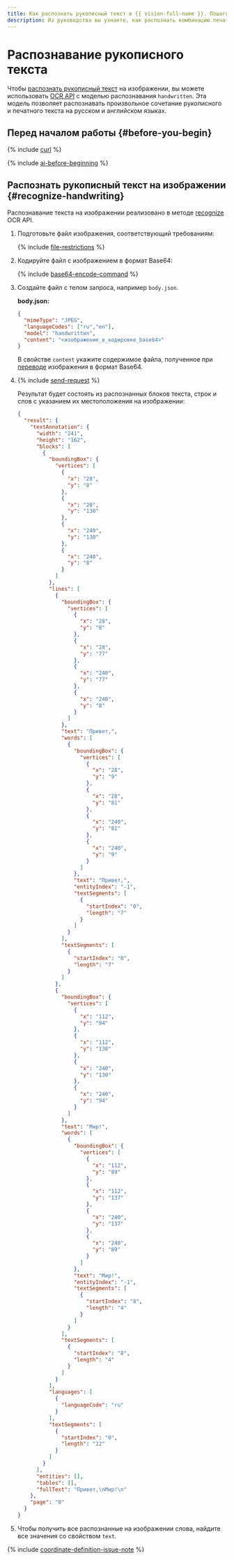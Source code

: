 ```yaml
---
title: Как распознать рукописный текст в {{ vision-full-name }}. Пошаговая инструкция
description: Из руководства вы узнаете, как распознать комбинацию печатного и рукописного текста на русском и английском языке в {{ vision-full-name }}.
---
```


# Распознавание рукописного текста

Чтобы [распознать рукописный текст](../../concepts/ocr/index.md) на изображении, вы можете использовать [OCR API](../../ocr/api-ref/index.md) с моделью распознавания `handwritten`. Эта модель позволяет распознавать произвольное сочетание рукописного и печатного текста на русском и английском языках.

## Перед началом работы {#before-you-begin}

{% include [curl](../../../_includes/curl.md) %}

{% include [ai-before-beginning](../../../_includes/vision/ai-before-beginning.md) %}

## Распознать рукописный текст на изображении {#recognize-handwriting}

Распознавание текста на изображении реализовано в методе [recognize](../../ocr/api-ref/TextRecognition/recognize.md) OCR API.

1. Подготовьте файл изображения, соответствующий требованиям:

    {% include [file-restrictions](../../../_includes/vision/ocr-file-restrictions.md) %}

1. Кодируйте файл с изображением в формат Base64:

    {% include [base64-encode-command](../../../_includes/vision/base64-encode-command.md) %}

1. Создайте файл с телом запроса, например `body.json`.

    **body.json:**
    ```json
    {
      "mimeType": "JPEG",
      "languageCodes": ["ru","en"],
      "model": "handwritten",
      "content": "<изображение_в_кодировке_base64>"
    }
    ```

    В свойстве `content` укажите содержимое файла, полученное при [переводе](../base64-encode.md) изображения в формат Base64.


1. {% include [send-request](../../../_includes/vision/send-request_ocr.md) %}

    Результат будет состоять из распознанных блоков текста, строк и слов с указанием их местоположения на изображении:

    ``` json
    {
      "result": {
        "textAnnotation": {
          "width": "241",
          "height": "162",
          "blocks": [
            {
              "boundingBox": {
                "vertices": [
                  {
                    "x": "28",
                    "y": "8"
                  },
                  {
                    "x": "28",
                    "y": "130"
                  },
                  {
                    "x": "240",
                    "y": "130"
                  },
                  {
                    "x": "240",
                    "y": "8"
                  }
                ]
              },
              "lines": [
                {
                  "boundingBox": {
                    "vertices": [
                      {
                        "x": "28",
                        "y": "8"
                      },
                      {
                        "x": "28",
                        "y": "77"
                      },
                      {
                        "x": "240",
                        "y": "77"
                      },
                      {
                        "x": "240",
                        "y": "8"
                      }
                    ]
                  },
                  "text": "Привет,",
                  "words": [
                    {
                      "boundingBox": {
                        "vertices": [
                          {
                            "x": "28",
                            "y": "9"
                          },
                          {
                            "x": "28",
                            "y": "81"
                          },
                          {
                            "x": "240",
                            "y": "81"
                          },
                          {
                            "x": "240",
                            "y": "9"
                          }
                        ]
                      },
                      "text": "Привет,",
                      "entityIndex": "-1",
                      "textSegments": [
                        {
                          "startIndex": "0",
                          "length": "7"
                        }
                      ]
                    }
                  ],
                  "textSegments": [
                    {
                      "startIndex": "0",
                      "length": "7"
                    }
                  ]
                },
                {
                  "boundingBox": {
                    "vertices": [
                      {
                        "x": "112",
                        "y": "94"
                      },
                      {
                        "x": "112",
                        "y": "130"
                      },
                      {
                        "x": "240",
                        "y": "130"
                      },
                      {
                        "x": "240",
                        "y": "94"
                      }
                    ]
                  },
                  "text": "Мир!",
                  "words": [
                    {
                      "boundingBox": {
                        "vertices": [
                          {
                            "x": "112",
                            "y": "89"
                          },
                          {
                            "x": "112",
                            "y": "137"
                          },
                          {
                            "x": "240",
                            "y": "137"
                          },
                          {
                            "x": "240",
                            "y": "89"
                          }
                        ]
                      },
                      "text": "Мир!",
                      "entityIndex": "-1",
                      "textSegments": [
                        {
                          "startIndex": "8",
                          "length": "4"
                        }
                      ]
                    }
                  ],
                  "textSegments": [
                    {
                      "startIndex": "8",
                      "length": "4"
                    }
                  ]
                }
              ],
              "languages": [
                {
                  "languageCode": "ru"
                }
              ],
              "textSegments": [
                {
                  "startIndex": "0",
                  "length": "12"
                }
              ]
            }
          ],
          "entities": [],
          "tables": [],
          "fullText": "Привет,\nМир!\n"
        },
        "page": "0"
      }
    }
    ```

1. Чтобы получить все распознанные на изображении слова, найдите все значения со свойством `text`.

{% include [coordinate-definition-issue-note](../../../_includes/vision/coordinate-definition-issue-note.md) %}